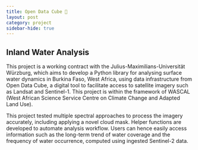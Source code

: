 ```yaml
---
title: Open Data Cube 🌊
layout: post
category: project
sidebar-hide: true
---
```


## Inland Water Analysis

This project is a working contract with the Julius-Maximilians-Universität Würzburg, which aims to develop a Python library for analysing surface water dynamics in Burkina Faso, West Africa, using data infrastructure from Open Data Cube, a digital tool to facilitate access to satellite imagery such as Landsat and Sentinel-1. This project is within the framework of WASCAL (West African Science Service Centre on Climate Change and Adapted Land Use).

This project tested multiple spectral approaches to process the imagery accurately, including applying a novel cloud mask. Helper functions are developed to automate analysis workflow. Users can hence easily access information such as the long-term trend of water coverage and the frequency of water occurrence, computed using ingested Sentinel-2 data.

<span class="image left"><img src="{{ 'assets/images/burkina-faso.jpg' | relative_url }}" alt="" /></span>
